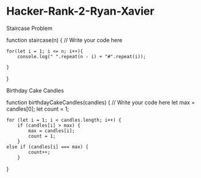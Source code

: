 # Hacker-Rank-2-Ryan-Xavier

Staircase Problem

function staircase(n) {
    // Write your code here
    
    for(let i = 1; i <= n; i++){
        console.log(" ".repeat(n - i) + "#".repeat(i));

    }

}

Birthday Cake Candles

function birthdayCakeCandles(candles) {
    // Write your code here
let max = candles[0];
let count = 1;

    for (let i = 1; i < candles.length; i++) {
        if (candles[i] > max) {
            max = candles[i];   
            count = 1;          
        } 
    else if (candles[i] === max) {
            count++;            
        }
}



